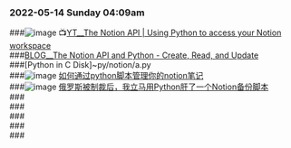 ### 2022-05-14 Sunday 04:09am  
###![image](https://user-images.githubusercontent.com/2582004/168383499-433ed581-6cc2-4d20-96ab-7ff4640a7436.png)
📺[YT__The Notion API | Using Python to access your Notion workspace](https://www.youtube.com/watch?v=sdn1HgxLwEg&t=268s)  
###[BLOG__The Notion API and Python - Create, Read, and Update](https://prettystatic.com/notion-api-python/)  
###[Python in C Disk]~py/notion/a.py  
###![image](https://user-images.githubusercontent.com/2582004/168383408-5c888c43-319b-4626-ad1f-ebe3f8cc5453.png)
[如何通过python脚本管理你的notion笔记](https://blog.csdn.net/xinhuoip/article/details/114383066)  
###![image](https://user-images.githubusercontent.com/2582004/168387179-44590509-01f0-44b2-87b7-3dc35ac7cc1a.png)
[俄罗斯被制裁后，我立马用Python肝了一个Notion备份脚本](https://zhuanlan.zhihu.com/p/479554657)  
###[]()  
###[]()  
###[]()  
###[]()  
###[]()  

